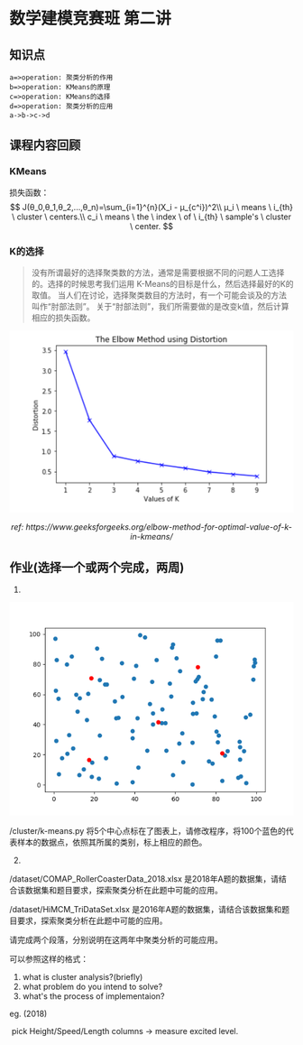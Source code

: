 # 数学建模竞赛班 第二讲

## 知识点

``` flow
a=>operation: 聚类分析的作用
b=>operation: KMeans的原理
c=>operation: KMeans的选择
d=>operation: 聚类分析的应用
a->b->c->d
```

## 课程内容回顾

### KMeans

损失函数：
$$
J(θ_0,θ_1,θ_2,...,θ_n)=\sum_{i=1}^{n}(X_i - μ_{c^i})^2\\
μ_i \ means \ i_{th} \ cluster \ centers.\\
c_i \ means \ the \ index \ of \ i_{th} \ sample's \ cluster \ center.
$$


### K的选择

> 没有所谓最好的选择聚类数的方法，通常是需要根据不同的问题人工选择的。选择的时候思考我们运用 K-Means的目标是什么，然后选择最好的K的取值。
> 当人们在讨论，选择聚类数目的方法时，有一个可能会谈及的方法叫作“肘部法则”。
> 关于“肘部法则”，我们所需要做的是改变k值，然后计算相应的损失函数。

![img](assets/distortion1.png)

<center><i>ref: https://www.geeksforgeeks.org/elbow-method-for-optimal-value-of-k-in-kmeans/</i></center>

## 作业(选择一个或两个完成，两周)

1.

![cluster_centers](assets/cluster_centers-1568518375959.png)

/cluster/k-means.py 将5个中心点标在了图表上，请修改程序，将100个蓝色的代表样本的数据点，依照其所属的类别，标上相应的颜色。

2.

/dataset/COMAP_RollerCoasterData_2018.xlsx 是2018年A题的数据集，请结合该数据集和题目要求，探索聚类分析在此题中可能的应用。

/dataset/HiMCM_TriDataSet.xlsx 是2016年A题的数据集，请结合该数据集和题目要求，探索聚类分析在此题中可能的应用。

请完成两个段落，分别说明在这两年中聚类分析的可能应用。

可以参照这样的格式：

1. what is cluster analysis?(briefly)
2. what problem do you intend to solve?
3. what's the process of implementaion?

eg. (2018)

​	pick Height/Speed/Length columns -> measure excited level.